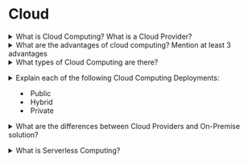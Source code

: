 # Cloud

<a name="cloud-beginner"></a>

<details>
<summary>What is Cloud Computing? What is a Cloud Provider?</summary><br><b>
</b></details>

<details>
<summary>What are the advantages of cloud computing? Mention at least 3 advantages</summary><br><b>

- Pay as you go (or consumption-based payment) - you are paying only for what you are using. No upfront payments and payment stops when resources are no longer used.
- Scalable - resources are scaled down or up based on demand
  </b></details>

<details>
<summary>What types of Cloud Computing are there?</summary><br><b>

IAAS
PAAS
SAAS
</b></details>

<details>
<summary>Explain each of the following Cloud Computing Deployments:

- Public
- Hybrid
- Private</summary><br><b>
  </b></details>

<details>
<summary>What are the differences between Cloud Providers and On-Premise solution?</summary><br><b>

In cloud providers, someone else owns and manages the hardware, hire the relevant infrastructure teams and pays for real-estate (for both hardware and people). You can focus on your business.

In On-Premise solution, it's quite the opposite. You need to take care of hardware, infrastructure teams and pay for everything which can be quite expensive. On the other hand it's tailored to your needs.
</b></details>

<details>
<summary>What is Serverless Computing?</summary><br><b>

The main idea behind serverless computing is that you don't need to manage the creation and configuration of server. All you need to focus on is splitting your app into multiple functions which will be triggered by some actions.

It's important to note that:

- Serverless Computing is still using servers. So saying there are no servers in serverless computing is completely wrong
- Serverless Computing allows you to have different paying model. You basically pay only when your functions are running and not when the VM or containers are running as in other payment models
  </b></details>
